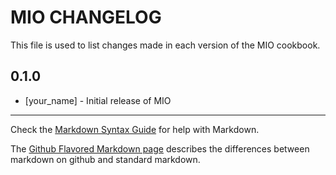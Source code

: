 MIO CHANGELOG
=============

This file is used to list changes made in each version of the MIO cookbook.

0.1.0
-----
- [your_name] - Initial release of MIO

- - -
Check the [Markdown Syntax Guide](http://daringfireball.net/projects/markdown/syntax) for help with Markdown.

The [Github Flavored Markdown page](http://github.github.com/github-flavored-markdown/) describes the differences between markdown on github and standard markdown.
